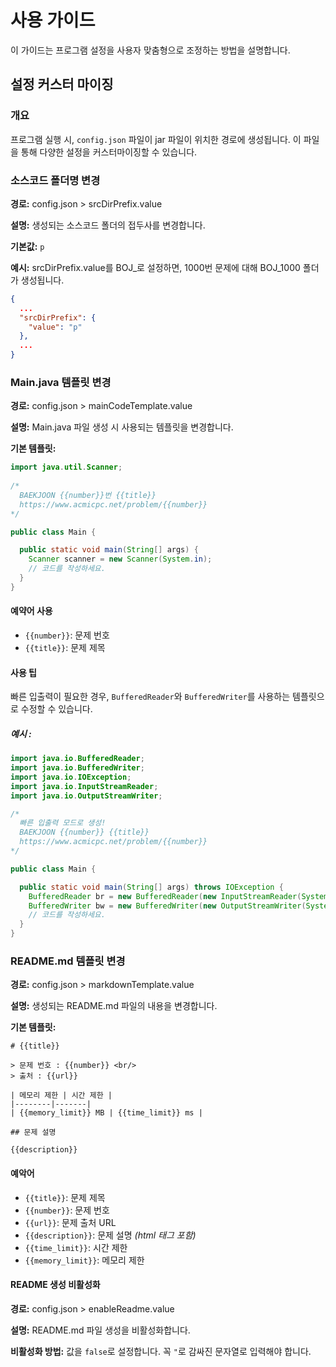 # 사용 가이드

이 가이드는 프로그램 설정을 사용자 맞춤형으로 조정하는 방법을 설명합니다.

## 설정 커스터 마이징

### 개요

프로그램 실행 시, `config.json` 파일이 jar 파일이 위치한 경로에 생성됩니다. 이 파일을 통해 다양한 설정을 커스터마이징할 수 있습니다.

### 소스코드 폴더명 변경

**경로:** config.json > srcDirPrefix.value

**설명:** 생성되는 소스코드 폴더의 접두사를 변경합니다.

**기본값:** `p`

**예시:** srcDirPrefix.value를 BOJ_로 설정하면, 1000번 문제에 대해 BOJ_1000 폴더가 생성됩니다.

```json
{
  ...
  "srcDirPrefix": {
    "value": "p"
  },
  ...
}
```

### Main.java 템플릿 변경

**경로:** config.json > mainCodeTemplate.value

**설명:** Main.java 파일 생성 시 사용되는 템플릿을 변경합니다.

**기본 템플릿:**

```java
import java.util.Scanner;
    
/*
  BAEKJOON {{number}}번 {{title}}
  https://www.acmicpc.net/problem/{{number}}
*/

public class Main {

  public static void main(String[] args) {
    Scanner scanner = new Scanner(System.in);
    // 코드를 작성하세요.
  }
}
```

#### 예약어 사용

- `{{number}}`: 문제 번호
- `{{title}}`: 문제 제목

#### 사용 팁

빠른 입출력이 필요한 경우, `BufferedReader`와 `BufferedWriter`를 사용하는 템플릿으로 수정할 수 있습니다.

##### 예시 :

```java
import java.io.BufferedReader;
import java.io.BufferedWriter;
import java.io.IOException;
import java.io.InputStreamReader;
import java.io.OutputStreamWriter;

/*
  빠른 입출력 모드로 생성!
  BAEKJOON {{number}} {{title}}
  https://www.acmicpc.net/problem/{{number}}
*/

public class Main {

  public static void main(String[] args) throws IOException {
    BufferedReader br = new BufferedReader(new InputStreamReader(System.in));
    BufferedWriter bw = new BufferedWriter(new OutputStreamWriter(System.out));
    // 코드를 작성하세요.
  }
}
```

### README.md 템플릿 변경

**경로:** config.json > markdownTemplate.value

**설명:** 생성되는 README.md 파일의 내용을 변경합니다.

**기본 템플릿:**

```
# {{title}}

> 문제 번호 : {{number}} <br/>
> 출처 : {{url}}

| 메모리 제한 | 시간 제한 |
|--------|-------|
| {{memory_limit}} MB | {{time_limit}} ms |

## 문제 설명

{{description}}
```

#### 예악어

- `{{title}}`: 문제 제목
- `{{number}}`: 문제 번호
- `{{url}}`: 문제 출처 URL
- `{{description}}`: 문제 설명 *(html 태그 포함)*
- `{{time_limit}}`: 시간 제한
- `{{memory_limit}}`: 메모리 제한

#### README 생성 비활성화

**경로:** config.json > enableReadme.value

**설명:** README.md 파일 생성을 비활성화합니다.

**비활성화 방법:** 값을 `false`로 설정합니다. 꼭 `"`로 감싸진 문자열로 입력해야 합니다.  
